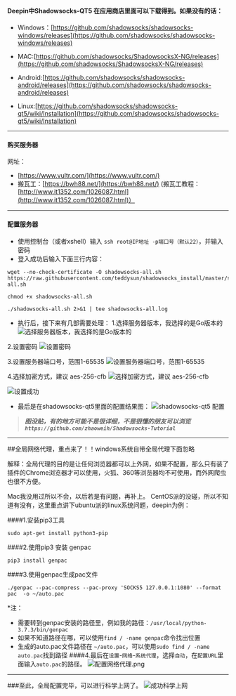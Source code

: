 #### Deepin中Shadowsocks-QT5 在应用商店里面可以下载得到。如果没有的话：

-  Windows：[https://github.com/shadowsocks/shadowsocks-windows/releases](https://github.com/shadowsocks/shadowsocks-windows/releases)

-  MAC:[https://github.com/shadowsocks/ShadowsocksX-NG/releases](https://github.com/shadowsocks/ShadowsocksX-NG/releases)

-  Android:[https://github.com/shadowsocks/shadowsocks-android/releases](https://github.com/shadowsocks/shadowsocks-android/releases)

-  Linux:[https://github.com/shadowsocks/shadowsocks-qt5/wiki/Installation](https://github.com/shadowsocks/shadowsocks-qt5/wiki/Installation)

* * *

#### 购买服务器

网址：
-  [https://www.vultr.com/](https://www.vultr.com/)
-  搬瓦工：[https://bwh88.net/](https://bwh88.net/)
  (搬瓦工教程：[http://www.it1352.com/1026087.html](http://www.it1352.com/1026087.html)）

* * *

#### 配置服务器

-  使用控制台（或者xshell）输入 ```ssh root@IP地址 -p端口号（默认22）```，并输入密码
-  登入成功后输入下面三行内容：
```
wget --no-check-certificate -O shadowsocks-all.sh https://raw.githubusercontent.com/teddysun/shadowsocks_install/master/shadowsocks-all.sh

chmod +x shadowsocks-all.sh

./shadowsocks-all.sh 2>&1 | tee shadowsocks-all.log
```

-  执行后，接下来有几部需要处理：
1.选择服务器版本，我选择的是Go版本的
  ![选择服务器版本，我选择的是Go版本的](https://upload-images.jianshu.io/upload_images/20363181-81796ce1f4200916.png?imageMogr2/auto-orient/strip%7CimageView2/2/w/1240)

2.设置密码
![设置密码](https://upload-images.jianshu.io/upload_images/20363181-22ba224316070221.png?imageMogr2/auto-orient/strip%7CimageView2/2/w/1240)

3.设置服务器端口号，范围1-65535
![设置服务器端口号，范围1-65535](https://upload-images.jianshu.io/upload_images/20363181-ef47ae75c204acc0.png?imageMogr2/auto-orient/strip%7CimageView2/2/w/1240)

4.选择加密方式，建议 aes-256-cfb
![选择加密方式，建议 aes-256-cfb](https://upload-images.jianshu.io/upload_images/20363181-df0a3d1c8ebd33e1.png?imageMogr2/auto-orient/strip%7CimageView2/2/w/1240)

![设置成功](https://upload-images.jianshu.io/upload_images/20363181-68b030648888de7e.png?imageMogr2/auto-orient/strip%7CimageView2/2/w/1240)

-  最后是在shadowsocks-qt5里面的配置结果图：
  ![shadowsocks-qt5 配置](https://upload-images.jianshu.io/upload_images/20363181-d0d12e852b379185.png?imageMogr2/auto-orient/strip%7CimageView2/2/w/1240)

>***图没贴，有的地方可能不是很详细，不是很懂的朋友可以浏览
>```https://github.com/zhaoweih/Shadowsocks-Tutorial```***

* * *

##全局网络代理，重点来了！！windows系统自带全局代理下面忽略

解释：全局代理的目的是让任何浏览器都可以上外网，如果不配置，那么只有装了插件的Chrome浏览器才可以使用，火狐、360等浏览器均不可使用，而外网爬虫也很不方便。

Mac我没用过所以不会，以后若是有问题，再补上。
CentOS派的没碰，所以不知道有没有，这里重点讲下ubuntu派的linux系统问题，deepin为例：

####1.安装pip3工具

    sudo apt-get install python3-pip

####2.使用pip3 安装 genpac

    pip3 install genpac

####3.使用genpac生成pac文件

    ./genpac --pac-compress --pac-proxy 'SOCKS5 127.0.0.1:1080' --format pac  -o ~/auto.pac

*注：
-  需要转到genpac安装的路径里，例如我的路径：```/usr/local/python-3.7.3/bin/genpac```
-  如果不知道路径在哪，可以使用```find / -name genpac```命令找出位置
-  生成的auto.pac文件路径在 ```~/auto.pac```，可以使用```sudo find / -name auto.pac```找到路径
  ####4.最后在```设置```-```网络```-```系统代理```，选择```自动```，在```配置URL```里面输入```auto.pac```的路径。
  ![配置网络代理.png](https://upload-images.jianshu.io/upload_images/20363181-14df290a4e28ba9c.png?imageMogr2/auto-orient/strip%7CimageView2/2/w/1240)

* * *

###至此，全局配置完毕，可以进行科学上网了。
![成功科学上网](https://upload-images.jianshu.io/upload_images/20363181-5b15417d59c6626e.png?imageMogr2/auto-orient/strip%7CimageView2/2/w/1240)
